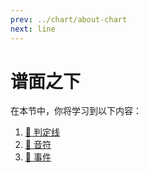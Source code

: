 ```yaml
---
prev: ../chart/about-chart
next: line
---
```

# 谱面之下

在本节中，你将学习到以下内容：

1. [🌟 判定线](./line.md)
2. [🌟 音符](./note.md)
3. [🌟 事件](./event.md)
